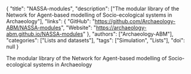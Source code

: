 {
  "title": "NASSA-modules",
  "description": ["The modular library of the Network for Agent-based modelling of Socio-ecological systems in Archaeology"],
  "links": {
    "GitHub": "https://github.com/Archaeology-ABM/NASSA-modules",
    "Website": "https://archaeology-abm.github.io/NASSA-modules"
  },
  "authors": ["Archaeology-ABM"],
  "categories": ["Lists and datasets"],
  "tags": ["Simulation", "Lists"],
  "doi": null
}

<!-- Generated by csv2md.R – do not edit by hand -->

The modular library of the Network for Agent-based modelling of Socio-ecological systems in Archaeology